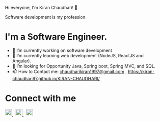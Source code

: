 Hi everyone, I'm Kiran Chaudhari! 👋

Software development is my profession 


# I'm a Software Engineer.
- 🔭 I’m currently working on software development
- 🌱 I’m currently learning web development (NodeJS, ReactJS and Angular).
- 💬 I’m looking for Opportunity Java, Spring boot, Spring MVC, and SQL.
- 📫 How to Contact me: chaudharikiran1997@gmail.com , https://kiran-chaudhari97.github.io/KIRAN-CHAUDHARI/
<!--
**Kiran-Chaudhari97/Kiran-Chaudhari97** is a ✨ _special_ ✨ repository because its `README.md` (this file) appears on your GitHub profile.

Here are some ideas to get you started:

- 🔭 I’m currently working on ...
- 🌱 I’m currently learning ...
- 👯 I’m looking to collaborate on ...
- 🤔 I’m looking for help with ...
- 💬 Ask me about ...
- 📫 How to reach me: ...
- 😄 Pronouns: ...
- ⚡ Fun fact: ...

https://kiran-chaudhari97.github.io/KIRAN-CHAUDHARI/
-->

# Connect with me
<a href="https://twitter.com/Shiv_Programmer" rel="nofollow">
  <img alt="Kiran's Twitter" width="22px" src="https://camo.githubusercontent.com/eacc870029bca30353239d9d629076ba4c18de75/68747470733a2f2f63646e2e6a7364656c6976722e6e65742f6e706d2f73696d706c652d69636f6e734076332f69636f6e732f747769747465722e737667" data-canonical-src="https://cdn.jsdelivr.net/npm/simple-icons@v3/icons/twitter.svg" style="max-width:100%;">
</a> &nbsp;
<a href="https://www.linkedin.com/in/kiran-chaudhari/" rel="nofollow">
  <img alt="Kiran's Linkdein" width="22px" src="https://camo.githubusercontent.com/b65faae8871ebbdb99790f2644ea7f3c89800b0c/68747470733a2f2f63646e2e6a7364656c6976722e6e65742f6e706d2f73696d706c652d69636f6e734076332f69636f6e732f6c696e6b6564696e2e737667" data-canonical-src="https://cdn.jsdelivr.net/npm/simple-icons@v3/icons/linkedin.svg" style="max-width:100%;">
</a> &nbsp;
<a href="https://www.instagram.com/it_shivjadhav_programmer/" rel="nofollow">
  <img alt="Kiran's Instagram" width="22px" src="https://camo.githubusercontent.com/8ea1156d8ac160172cbef7a54a19bad16a73ebe4/68747470733a2f2f63646e2e6a7364656c6976722e6e65742f6e706d2f73696d706c652d69636f6e734076332f69636f6e732f696e7374616772616d2e737667" data-canonical-src="https://cdn.jsdelivr.net/npm/simple-icons@v3/icons/instagram.svg" style="max-width:100%;">
</a>


